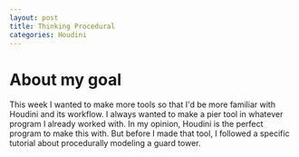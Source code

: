 ```yaml
---
layout: post
title: Thinking Procedural
categories: Houdini
---
```


# About my goal

This week I wanted to make more tools so that I'd be more familiar with Houdini and its workflow. I always wanted to make a pier tool in whatever program I already worked with. In my opinion, Houdini is the perfect program to make this with. But before I made that tool, I followed a specific tutorial about procedurally modeling a guard tower. 



